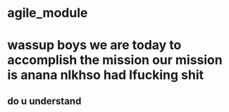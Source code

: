 # agile_module
# wassup boys we are today to accomplish the mission our mission is anana nlkhso had lfucking shit 
## do u understand

